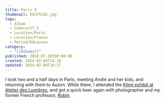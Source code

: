 ```yaml
---
title: Paris 3
thumbnail: DSCF5192.jpg
tags:
  - Album
  - Camera/XT-2
  - Location/Paris
  - Location/France
  - Period/KULeuven
category:
  - "[[Albums]]"
published: 2018-07-10T00:00:00
created: 2024-02-04T14:18
updated: 2024-02-04T16:27
---
```

I took two and a half days in Paris, meeting Andie and her kids, and returning with them to Auzon. While there, I attended the [Klimt exhibit at Atelier des Lumières](https://www.atelier-lumieres.com/en/gustav-klimt), and got a quick beer again with photographer and my former French professor, [Robin](https://unsplash.com/@robinoode).
